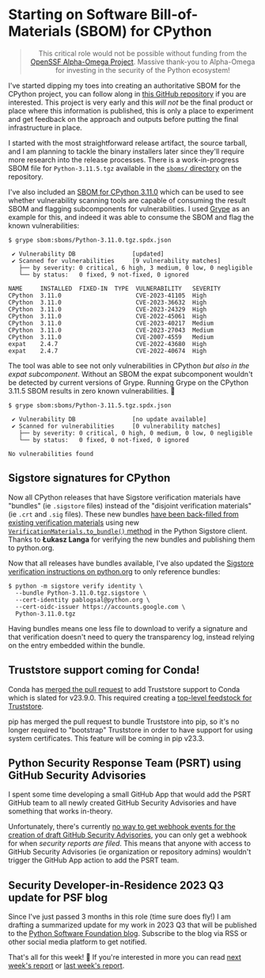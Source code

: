 # Starting on Software Bill-of-Materials (SBOM) for CPython

<blockquote>
  <center>This critical role would not be possible without funding from the <a href="https://alpha-omega.dev">OpenSSF Alpha-Omega Project</a>.
  Massive thank-you to Alpha-Omega for investing in the security of the Python ecosystem!</center>
</blockquote>

I've started dipping my toes into creating an authoritative SBOM for the CPython project,
you can follow along in [this GitHub repository](https://github.com/sethmlarson/cpython-sbom) if you are interested.
This project is very early and this *will not* be the final product or place where this information is published,
this is only a place to experiment and get feedback on the approach and outputs before putting the final infrastructure in place.

I started with the most straightforward release artifact, the source tarball, and I am planning to tackle the binary installers
later since they'll require more research into the release processes. There is a work-in-progress SBOM file for `Python-3.11.5.tgz`
available in the [`sboms/` directory](https://github.com/sethmlarson/cpython-sbom/blob/main/sboms) on the repository.

I've also included an [SBOM for CPython 3.11.0](https://github.com/sethmlarson/cpython-sbom/blob/main/sboms/Python-3.11.0.tgz.spdx.json) which can be used to see whether vulnerability scanning tools are capable of consuming
the result SBOM and flagging subcomponents for vulnerabilities. I used [Grype](https://github.com/anchore/grype) as an example for this, and indeed it was able to consume
the SBOM and flag the known vulnerabilities:

```shell
$ grype sbom:sboms/Python-3.11.0.tgz.spdx.json

 ✔ Vulnerability DB                [updated]  
 ✔ Scanned for vulnerabilities     [9 vulnerability matches]  
   ├── by severity: 0 critical, 6 high, 3 medium, 0 low, 0 negligible
   └── by status:   0 fixed, 9 not-fixed, 0 ignored

NAME     INSTALLED  FIXED-IN  TYPE  VULNERABILITY   SEVERITY 
CPython  3.11.0                     CVE-2023-41105  High      
CPython  3.11.0                     CVE-2023-36632  High      
CPython  3.11.0                     CVE-2023-24329  High      
CPython  3.11.0                     CVE-2022-45061  High      
CPython  3.11.0                     CVE-2023-40217  Medium    
CPython  3.11.0                     CVE-2023-27043  Medium    
CPython  3.11.0                     CVE-2007-4559   Medium    
expat    2.4.7                      CVE-2022-43680  High      
expat    2.4.7                      CVE-2022-40674  High
```

The tool was able to see not only vulnerabilities in CPython *but also in the expat subcomponent*. Without an SBOM the expat subcomponent wouldn't be detected by current versions of Grype.
Running Grype on the CPython 3.11.5 SBOM results in zero known vulnerabilities. 🥳

```shell
$ grype sbom:sboms/Python-3.11.5.tgz.spdx.json 

 ✔ Vulnerability DB                [no update available]  
 ✔ Scanned for vulnerabilities     [0 vulnerability matches]  
   ├── by severity: 0 critical, 0 high, 0 medium, 0 low, 0 negligible
   └── by status:   0 fixed, 0 not-fixed, 0 ignored 

No vulnerabilities found
```

## Sigstore signatures for CPython

Now all CPython releases that have Sigstore verification materials have
"bundles" (ie `.sigstore` files) instead of the "disjoint verification materials" (ie `.crt` and `.sig` files).
These new bundles [have been back-filled from existing verification materials](https://github.com/python/pythondotorg/issues/2300) using new
[`VerificationMaterials.to_bundle()` method](https://github.com/sigstore/sigstore-python/pull/719)
in the Python Sigstore client. Thanks to **Łukasz Langa** for verifying the new bundles and publishing them to python.org.

Now that all releases have bundles available, I've also updated the [Sigstore verification instructions on python.org](https://www.python.org/download/sigstore/)
to only reference bundles:

```shell
$ python -m sigstore verify identity \
  --bundle Python-3.11.0.tgz.sigstore \
  --cert-identity pablogsal@python.org \
  --cert-oidc-issuer https://accounts.google.com \
  Python-3.11.0.tgz
```

Having bundles means one less file to download to verify a signature and that verification doesn't
need to query the transparency log, instead relying on the entry embedded within the bundle.

## Truststore support coming for Conda!

Conda has [merged the pull request](https://github.com/conda/conda/pull/13075) to add Truststore support to Conda which is slated for v23.9.0. This required creating a [top-level feedstock
for Truststore](https://github.com/AnacondaRecipes/truststore-feedstock/pull/2).

pip has merged the pull request to bundle Truststore into pip, so it's no longer required to "bootstrap" Truststore in order to have support for using system certificates.
This feature will be coming in pip v23.3.

## Python Security Response Team (PSRT) using GitHub Security Advisories

I spent some time developing a small GitHub App that would add the PSRT GitHub team to all newly
created GitHub Security Advisories and have something that works in-theory.

Unfortunately, there's currently [no way to get webhook events
for the creation of draft GitHub Security Advisories](https://github.com/orgs/community/discussions/67871), you can only get a webhook for when *security reports
are filed*. This means that anyone with access to GitHub Security Advisories (ie organization or repository admins)
wouldn't trigger the GitHub App action to add the PSRT team.

## Security Developer-in-Residence 2023 Q3 update for PSF blog

Since I've just passed 3 months in this role (time sure does fly!) I am drafting a summarized update for my work in 2023 Q3 that will be published to
the [Python Software Foundation blog](https://pyfound.blogspot.com/). Subscribe to the blog via RSS or other social media platform to get notified.

That's all for this week! 👋 If you're interested in more you can read [next week's report](http://sethmlarson.dev/security-developer-in-residence-weekly-report-13) or [last week's report](http://sethmlarson.dev/security-developer-in-residence-weekly-report-11).

